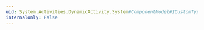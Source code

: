 ```yaml
---
uid: System.Activities.DynamicActivity.System#ComponentModel#ICustomTypeDescriptor#GetPropertyOwner(System.ComponentModel.PropertyDescriptor)
internalonly: False
---
```

